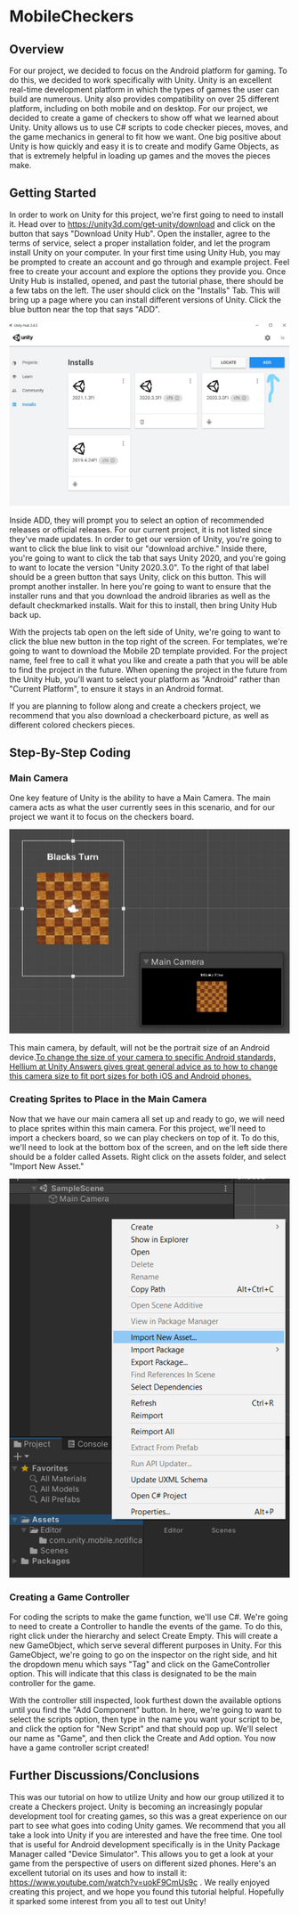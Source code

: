 # MobileCheckers

## Overview
  For our project, we decided to focus on the Android platform for gaming. To do this, we decided to work specifically with Unity. Unity is an excellent real-time development platform in which the types of games the user can build are numerous. Unity also provides compatibility on over 25 different platform, including on both mobile and on desktop. For our project, we decided to create a game of checkers to show off what we learned about Unity. Unity allows us to use C# scripts to code checker pieces, moves, and the game mechanics in general to fit how we want. One big positive about Unity is how quickly and easy it is to create and modify Game Objects, as that is extremely helpful in loading up games and the moves the pieces make.
## Getting Started
  In order to work on Unity for this project, we're first going to need to install it. Head over to https://unity3d.com/get-unity/download and click on the button that says "Download Unity Hub". Open the installer, agree to the terms of service, select a proper installation folder, and let the program install Unity on your computer. In your first time using Unity Hub, you may be prompted to create an account and go through and example project. Feel free to create your account and explore the options they provide you. Once Unity Hub is installed, opened, and past the tutorial phase, there should be a few tabs on the left. The user should click on the "Installs" Tab. This will bring up a page where you can install different versions of Unity. Click the blue button near the top that says "ADD".
  
![](/images/add.jpg) 
  
  Inside ADD, they will prompt you to select an option of recommended releases or official releases. For our current project, it is not listed since they've made updates. In order to get our version of Unity, you're going to want to click the blue link to visit our "download archive." Inside there, you're going to want to click the tab that says Unity 2020, and you're going to want to locate the version "Unity 2020.3.0". To the right of that label should be a green button that says Unity, click on this button. This will prompt another installer. In here you're going to want to ensure that the installer runs and that you download the android libraries as well as the default checkmarked installs. Wait for this to install, then bring Unity Hub back up. 

  With the projects tab open on the left side of Unity, we're going to want to click the blue new button in the top right of the screen. For templates, we're going to want to download the Mobile 2D template provided. For the project name, feel free to call it what you like and create a path that you will be able to find the project in the future. When opening the project in the future from the Unity Hub, you'll want to select your platform as "Android" rather than "Current Platform", to ensure it stays in an Android format.
  
  If you are planning to follow along and create a checkers project, we recommend that you also download a checkerboard picture, as well as different colored checkers pieces.
## Step-By-Step Coding

### Main Camera

One key feature of Unity is the ability to have a Main Camera. The main camera acts as what the user currently sees in this scenario, and for our project we want it to focus on the checkers board.

![](/images/camera.JPG) 

This main camera, by default, will not be the portrait size of an Android device.[To change the size of your camera to specific Android standards, Hellium at Unity Answers gives great general advice as to how to change this camera size to fit port sizes for both iOS and Android phones.](https://answers.unity.com/questions/1273713/how-to-set-up-unity-for-portrait-mobile-developmen.html) 

### Creating Sprites to Place in the Main Camera

Now that we have our main camera all set up and ready to go, we will need to place sprites within this main camera. For this project, we'll need to import a checkers board, so we can play checkers on top of it. To do this, we'll need to look at the bottom box of the screen, and on the left side there should be a folder called Assets. Right click on the assets folder, and select "Import New Asset."

![](/images/Import.png) 

### Creating a Game Controller

For coding the scripts to make the game function, we'll use C#. We're going to need to create a Controller to handle the events of the game. To do this, right click under the hierarchy and select Create Empty. This will create a new GameObject, which serve several different purposes in Unity. For this GameObject, we're going to go on the inspector on the right side, and hit the dropdown menu which says "Tag" and click on the GameController option. This will indicate that this class is designated to be the main controller for the game. 

With the controller still inspected, look furthest down the available options until you find the "Add Component" button. In here, we're going to want to select the scripts option, then type in the name you want your script to be, and click the option for "New Script" and that should pop up. We'll select our name as "Game", and then click the Create and Add option. You now have a game controller script created!


## Further Discussions/Conclusions
  This was our tutorial on how to utilize Unity and how our group utilized it to create a Checkers project. Unity is becoming an increasingly popular development tool for creating games, so this was a great experience on our part to see what goes into coding Unity games. We recommend that you all take a look into Unity if you are interested and have the free time. One tool that is useful for Android development specifically is in the Unity Package Manager called "Device Simulator". This allows you to get a look at your game from the perspective of users on different sized phones. Here's an excellent tutorial on its uses and how to install it: https://www.youtube.com/watch?v=uokF9CmUs9c .
  We really enjoyed creating this project, and we hope you found this tutorial helpful. Hopefully it sparked some interest from you all to test out Unity!
